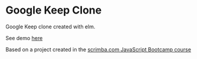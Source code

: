 # Google Keep Clone
Google Keep clone created with elm.

See demo [here](https://jayh4487.github.io/google-keep-clone-elm/)

Based on a project created in the [scrimba.com JavaScript Bootcamp course](https://scrimba.com/g/gjavascript)